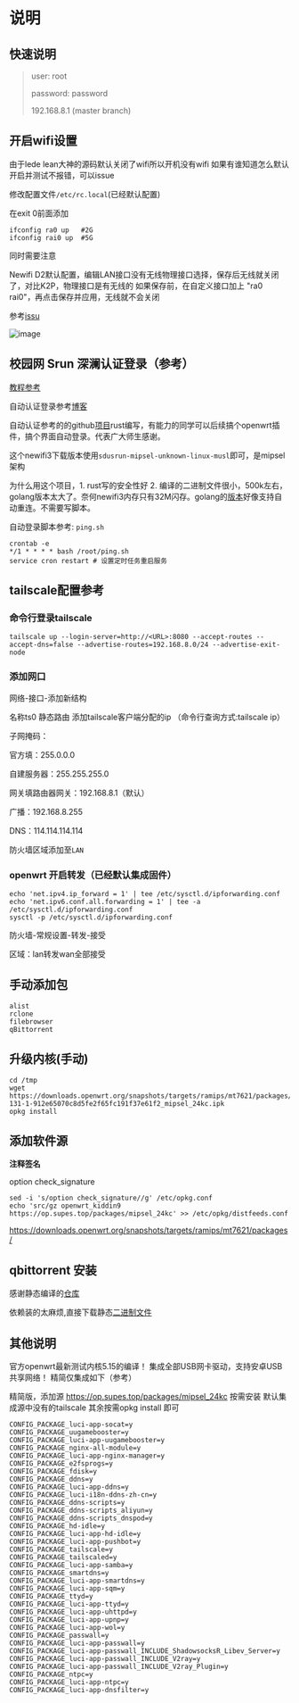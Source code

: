 # 说明

## 快速说明
> user: root
> 
> password: password
> 
> 192.168.8.1 (master branch)

## 开启wifi设置
由于lede lean大神的源码默认关闭了wifi所以开机没有wifi
如果有谁知道怎么默认开启并测试不报错，可以issue

修改配置文件`/etc/rc.local`(已经默认配置)

在exit 0前面添加

```shell
ifconfig ra0 up   #2G
ifconfig rai0 up  #5G
```

同时需要注意

Newifi D2默认配置，编辑LAN接口没有无线物理接口选择，保存后无线就关闭了，对比K2P，物理接口是有无线的
如果保存前，在自定义接口加上 "ra0 rai0"，再点击保存并应用，无线就不会关闭

参考[issu](https://github.com/coolsnowwolf/lede/issues/8259)



![image](https://user-images.githubusercontent.com/8328013/141735800-bc5751af-7e19-44bc-b9c3-1d9f13eada4f.png)

## 校园网 Srun 深澜认证登录（参考）

[教程参考](https://zhuanlan.zhihu.com/p/551332214)

自动认证登录参考[博客](https://blog.csdn.net/qq248606117/article/details/125144699)

自动认证参考的的github[项目](https://github.com/zu1k/sdusrun)rust编写，有能力的同学可以后续搞个openwrt插件，搞个界面自动登录。代表广大师生感谢。

这个newifi3下载版本使用`sdusrun-mipsel-unknown-linux-musl`即可，是mipsel架构

为什么用这个项目，1. rust写的安全性好 2. 编译的二进制文件很小，500k左右，golang版本太大了。奈何newifi3内存只有32M闪存。golang的[版本](https://github.com/hstable/SRUN_LOGIN)好像支持自动重连。不需要写脚本。

自动登录脚本参考: `ping.sh`

```shell
crontab -e
*/1 * * * * bash /root/ping.sh
service cron restart # 设置定时任务重启服务
```



## tailscale配置参考

### 命令行登录tailscale

```shell
tailscale up --login-server=http://<URL>:8080 --accept-routes --accept-dns=false --advertise-routes=192.168.8.0/24 --advertise-exit-node
```

### 添加网口

网络-接口-添加新结构

名称ts0 静态路由 添加tailscale客户端分配的ip （命令行查询方式:tailscale ip）

子网掩码：

官方填：255.0.0.0

自建服务器：255.255.255.0

网关填路由器网关：192.168.8.1（默认）

广播：192.168.8.255

DNS：114.114.114.114

防火墙区域添加至`LAN`

### openwrt 开启转发（已经默认集成固件）

```shell
echo 'net.ipv4.ip_forward = 1' | tee /etc/sysctl.d/ipforwarding.conf
echo 'net.ipv6.conf.all.forwarding = 1' | tee -a /etc/sysctl.d/ipforwarding.conf
sysctl -p /etc/sysctl.d/ipforwarding.conf
```

防火墙-常规设置-转发-接受

区域：lan转发wan全部接受

## 手动添加包
```shell
alist
rclone
filebrowser
qBittorrent
```

## 升级内核(手动)

```shell
cd /tmp
wget https://downloads.openwrt.org/snapshots/targets/ramips/mt7621/packages/kernel_5.10.
131-1-912e65070c8d5fe2f65fc191f37e61f2_mipsel_24kc.ipk
opkg install 
```

## 添加软件源

**注释签名**

option check_signature

```shell
sed -i 's/option check_signature//g' /etc/opkg.conf
echo 'src/gz openwrt_kiddin9 https://op.supes.top/packages/mipsel_24kc' >> /etc/opkg/distfeeds.conf
```
https://downloads.openwrt.org/snapshots/targets/ramips/mt7621/packages/
## qbittorrent 安装

感谢静态编译的[仓库](https://github.com/jsp1256/qBittorrent_cross_complie)

依赖装的太麻烦,直接下载静态[二进制文件](https://github.com/jsp1256/qBittorrent_cross_complie/blob/master/bin/4.4.0/qbittorrent-nox)


## 其他说明

官方openwrt最新测试内核5.15的编译！
集成全部USB网卡驱动，支持安卓USB共享网络！
精简仅集成如下（参考）

精简版，添加源 https://op.supes.top/packages/mipsel_24kc
按需安装
默认集成源中没有的tailscale
其余按需opkg install 即可

```shell
CONFIG_PACKAGE_luci-app-socat=y
CONFIG_PACKAGE_uugamebooster=y
CONFIG_PACKAGE_luci-app-uugamebooster=y
CONFIG_PACKAGE_nginx-all-module=y
CONFIG_PACKAGE_luci-app-nginx-manager=y
CONFIG_PACKAGE_e2fsprogs=y
CONFIG_PACKAGE_fdisk=y
CONFIG_PACKAGE_ddns=y
CONFIG_PACKAGE_luci-app-ddns=y
CONFIG_PACKAGE_luci-i18n-ddns-zh-cn=y
CONFIG_PACKAGE_ddns-scripts=y
CONFIG_PACKAGE_ddns-scripts_aliyun=y
CONFIG_PACKAGE_ddns-scripts_dnspod=y
CONFIG_PACKAGE_hd-idle=y
CONFIG_PACKAGE_luci-app-hd-idle=y
CONFIG_PACKAGE_luci-app-pushbot=y
CONFIG_PACKAGE_tailscale=y
CONFIG_PACKAGE_tailscaled=y
CONFIG_PACKAGE_luci-app-samba=y
CONFIG_PACKAGE_smartdns=y
CONFIG_PACKAGE_luci-app-smartdns=y
CONFIG_PACKAGE_luci-app-sqm=y
CONFIG_PACKAGE_ttyd=y
CONFIG_PACKAGE_luci-app-ttyd=y
CONFIG_PACKAGE_luci-app-uhttpd=y
CONFIG_PACKAGE_luci-app-upnp=y
CONFIG_PACKAGE_luci-app-wol=y
CONFIG_PACKAGE_passwall=y
CONFIG_PACKAGE_luci-app-passwall=y
CONFIG_PACKAGE_luci-app-passwall_INCLUDE_ShadowsocksR_Libev_Server=y
CONFIG_PACKAGE_luci-app-passwall_INCLUDE_V2ray=y
CONFIG_PACKAGE_luci-app-passwall_INCLUDE_V2ray_Plugin=y
CONFIG_PACKAGE_ntpc=y
CONFIG_PACKAGE_luci-app-ntpc=y
CONFIG_PACKAGE_luci-app-dnsfilter=y
```
